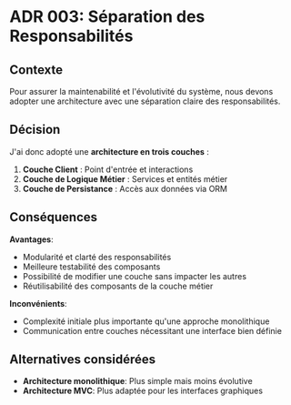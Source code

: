 # ADR 003: Séparation des Responsabilités

## Contexte

Pour assurer la maintenabilité et l'évolutivité du système, nous devons adopter une architecture avec une séparation claire des responsabilités.

## Décision

J'ai donc adopté une **architecture en trois couches** :

1. **Couche Client** : Point d'entrée et interactions
2. **Couche de Logique Métier** : Services et entités métier
3. **Couche de Persistance** : Accès aux données via ORM

## Conséquences

**Avantages**:
- Modularité et clarté des responsabilités
- Meilleure testabilité des composants
- Possibilité de modifier une couche sans impacter les autres
- Réutilisabilité des composants de la couche métier

**Inconvénients**:
- Complexité initiale plus importante qu'une approche monolithique
- Communication entre couches nécessitant une interface bien définie

## Alternatives considérées

- **Architecture monolithique**: Plus simple mais moins évolutive
- **Architecture MVC**: Plus adaptée pour les interfaces graphiques